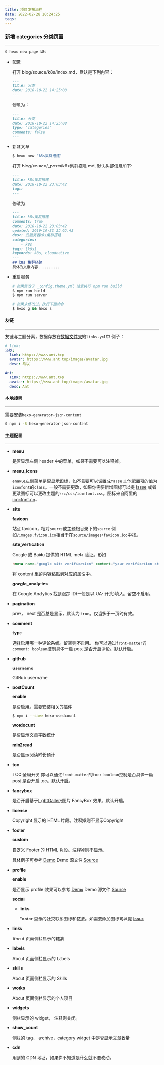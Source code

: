 ```yaml
---
title: 项目发布流程
date: 2022-02-28 10:24:25
tags:
---
```


### 新增 categories 分类页面

-------

```bash
$ hexo new page k8s
```

* 配置

  打开 blog/source/k8s/index.md，默认是下列内容：

  ```markdown
  ---
  title: 分类
  date: 2018-10-22 14:25:08
  ---
  ```

  修改为：

   ```markdown
  ---
  title: 分类
  date: 2018-10-22 14:25:08
  type: "categories"
  comments: false
  ---
  
* 新建文章

  ```bash
  $ hexo new "k8s集群搭建"
  ```

  打开 blog/source/_posts/k8s集群搭建.md, 默认头部信息如下:
  ```markdown
  ---
  title: k8s集群搭建
  date: 2018-10-22 23:03:42
  tags:
  ---
  ```
  修改为
  ```markdown
  ---
  title: k8s集群搭建
  comments: true
  date: 2018-10-22 23:03:42
  updated: 2019-10-22 23:03:42
  desc: 云服务器k8s集群搭建
  categories:
      - k8s
  tags: [k8s]
  keywords: k8s, cloudnative
  ---
  ## k8s 集群搭建
  具体的文章内容..........
  ```
* 重启服务

  ```bash
  # 如果修改了 _config.theme.yml 注意执行 npm run build
  $ npm run build
  $ npm run server
  
  # 如果未修改过，执行下面命令
  $ hexo g && hexo s
  ```
  
  

#### 友链

---

友链与主题分离，数据存放在[数据文件夹](https://hexo.io/docs/data-files)的`links.yml`中
例子：

```yaml
# links
马以:
  link: https://www.ant.top
  avatar: https://www.ant.top/images/avatar.jpg
  desc: 马以

Ant:
  link: https://www.ant.top
  avatar: https://www.ant.top/images/avatar.jpg
  desc: Ant
```



#### 本地搜索

---

需要安装`hexo-generator-json-content`

```bash
$ npm i -S hexo-generator-json-content
```



#### 主题配置

---

* **menu**

  是否显示左侧 header 中的菜单，如果不需要可以注释掉。

* **menu_icons**

  `enable`左侧菜单是否显示图标，如不需要可以设置成`false`
  其他配置项的值为`iconfont`的`class`。一般不需要更改，如果你需要新增图标可以提 [Issue](https://github.com/fengkx/hexo-theme-purer/issues) 或者更改图标可以更改主题的`src/css/iconfont.css`。图标来自阿里的 [iconfont.cn](https://iconfont.cn/)。

* **site**

  **favicon**

  站点 favicon，相对`source`或主题根目录下的`source`
  例如`/images.fvicon.ico`相当于在`source/images/favicon.ico`中找。

  **site_verfication**

  Google 或 Baidu 提供的 HTML meta 验证。形如

  ```html
  <meta name="google-site-verification" content="your verification string">
  ```

  将 content 里的内容粘贴到对应的属性中。

  **google_analytics**

  在 Google Analytics 找到跟踪 ID(一般是以 UA- 开头)填入。留空不启用。

* **pagination**

  prev， next 是否总是显示，默认为 `true`。仅当多于一页时有效。

* **comment**

  **type**

  选择启用哪一种评论系统。留空则不启用。
  你可以通过`front-matter`的`comment: boolean`控制具体一篇 post 是否开启评论。默认开启。

* **github**

  **username**

  GitHub username

* **postCount**

  **enable**

  是否启用。需要安装相关的插件

  ```bash
  $ npm i --save hexo-wordcount
  ```

  **wordocunt**

  是否显示文章字数统计

  **min2read**

  是否显示阅读时长预计

* **toc**

  TOC 全局开关
  你可以通过`front-matter`的`toc: boolean`控制是否具体一篇 post 是否开启 toc。默认开启。

* **fancybox**

  是否开启基于[LightGallery](https://sachinchoolur.github.io/lightgallery.js/)图片 FancyBox 效果。默认开启。

* **license**

  Copyright 显示的 HTML 片段。注释掉则不显示Copyright

* **footer**

  **custom**

  自定义 Footer 的 HTML 片段。注释掉则不显示。

  具体例子可参考 [Demo](https://purer.netlify.com/)
  Demo 源文件 [Source](https://github.com/fengkx/purer-theme-demo)

* **profile**

  **enable**

  是否显示 profile
  效果可以参考 [Demo](https://purer.netlify.com/)
  Demo 源文件 [Source](https://github.com/fengkx/purer-theme-demo)

  **social**

  * **links**

    Footer 显示的社交联系图标和链接。如需要添加图标可以提 [Issue](https://github.com/fengkx/hexo-theme-purer/issues)

* **links**

  About 页面侧栏显示的链接

* **labels**

  About 页面侧栏显示的 Labels

* **skills**

  About 页面侧栏显示的 Skills

* **works**

  About 页面侧栏显示的个人项目

* **widgets**

  侧栏显示的 widget， 注释则关闭。

* **show_count**

  侧栏的 tag， archive，category widget 中是否显示文章数量

* **cdn**

  用到的 CDN 地址，如果你不知道是什么就不要改动。